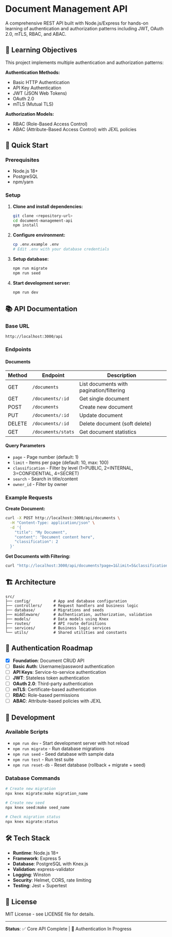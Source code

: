 # Document Management API

A comprehensive REST API built with Node.js/Express for hands-on learning of authentication and authorization patterns including JWT, OAuth 2.0, mTLS, RBAC, and ABAC.

## 🎯 Learning Objectives

This project implements multiple authentication and authorization patterns:

**Authentication Methods:**
- Basic HTTP Authentication
- API Key Authentication  
- JWT (JSON Web Tokens)
- OAuth 2.0
- mTLS (Mutual TLS)

**Authorization Models:**
- RBAC (Role-Based Access Control)
- ABAC (Attribute-Based Access Control) with JEXL policies

## 🚀 Quick Start

### Prerequisites
- Node.js 18+
- PostgreSQL
- npm/yarn

### Setup
1. **Clone and install dependencies:**
   ```bash
   git clone <repository-url>
   cd document-management-api
   npm install
   ```

2. **Configure environment:**
   ```bash
   cp .env.example .env
   # Edit .env with your database credentials
   ```

3. **Setup database:**
   ```bash
   npm run migrate
   npm run seed
   ```

4. **Start development server:**
   ```bash
   npm run dev
   ```

## 📚 API Documentation

### Base URL
```
http://localhost:3000/api
```

### Endpoints

#### Documents
| Method | Endpoint | Description |
|--------|----------|-------------|
| GET | `/documents` | List documents with pagination/filtering |
| GET | `/documents/:id` | Get single document |
| POST | `/documents` | Create new document |
| PUT | `/documents/:id` | Update document |
| DELETE | `/documents/:id` | Delete document (soft delete) |
| GET | `/documents/stats` | Get document statistics |

#### Query Parameters
- `page` - Page number (default: 1)
- `limit` - Items per page (default: 10, max: 100)
- `classification` - Filter by level (1=PUBLIC, 2=INTERNAL, 3=CONFIDENTIAL, 4=SECRET)
- `search` - Search in title/content
- `owner_id` - Filter by owner

### Example Requests

**Create Document:**
```bash
curl -X POST http://localhost:3000/api/documents \
  -H "Content-Type: application/json" \
  -d '{
    "title": "My Document",
    "content": "Document content here",
    "classification": 2
  }'
```

**Get Documents with Filtering:**
```bash
curl "http://localhost:3000/api/documents?page=1&limit=5&classification=1&search=API"
```

## 🏗️ Architecture

```
src/
├── config/          # App and database configuration
├── controllers/     # Request handlers and business logic
├── database/        # Migrations and seeds
├── middleware/      # Authentication, authorization, validation
├── models/          # Data models using Knex
├── routes/          # API route definitions
├── services/        # Business logic services
└── utils/           # Shared utilities and constants
```

## 🔐 Authentication Roadmap

- [x] **Foundation**: Document CRUD API
- [ ] **Basic Auth**: Username/password authentication
- [ ] **API Keys**: Service-to-service authentication
- [ ] **JWT**: Stateless token authentication
- [ ] **OAuth 2.0**: Third-party authentication
- [ ] **mTLS**: Certificate-based authentication
- [ ] **RBAC**: Role-based permissions
- [ ] **ABAC**: Attribute-based policies with JEXL

## 🧪 Development

### Available Scripts
- `npm run dev` - Start development server with hot reload
- `npm run migrate` - Run database migrations
- `npm run seed` - Seed database with sample data
- `npm run test` - Run test suite
- `npm run reset-db` - Reset database (rollback + migrate + seed)

### Database Commands
```bash
# Create new migration
npx knex migrate:make migration_name

# Create new seed
npx knex seed:make seed_name

# Check migration status
npx knex migrate:status
```

## 🛠️ Tech Stack

- **Runtime**: Node.js 18+
- **Framework**: Express 5
- **Database**: PostgreSQL with Knex.js
- **Validation**: express-validator
- **Logging**: Winston
- **Security**: Helmet, CORS, rate limiting
- **Testing**: Jest + Supertest

## 📄 License

MIT License - see LICENSE file for details.

---

**Status**: ✅ Core API Complete | 🚧 Authentication In Progress
